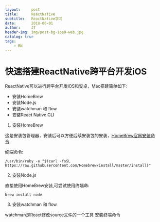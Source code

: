 ```yaml
---
layout:     post
title:      ReactNative
subtitle:   ReactNative学习
date:       2018-06-01
author:     JT
header-img: img/post-bg-ios9-web.jpg
catalog: true
tags:
    - RN
---
```


# 快速搭建ReactNative跨平台开发iOS

ReactNative可以进行跨平台开发iOS和安卓，Mac搭建简单如下:

* 安装HomeBrew
* 安装Node.js
* 安装watchman 和 flow
* 安装React Native CLI

1. 安装HomeBrew

这是安装包管理器，安装后可以方便后续安装包的安装，[HomeBrew官网安装命令](https://brew.sh)

终端命令:

`/usr/bin/ruby -e "$(curl -fsSL https://raw.githubusercontent.com/Homebrew/install/master/install)"`

2. 安装Node.js

直接使用HomeBrew安装,可尝试使用终端命:

`brew install node`

3. 安装watchman 和 flow

watchman是React修改source文件的一个工具
安装终端命令
